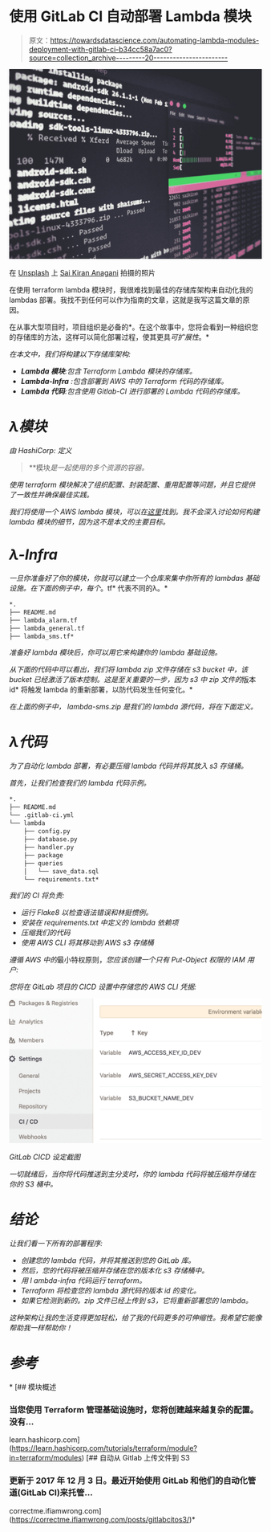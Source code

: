 # 使用 GitLab CI 自动部署 Lambda 模块

> 原文：<https://towardsdatascience.com/automating-lambda-modules-deployment-with-gitlab-ci-b34cc58a7ac0?source=collection_archive---------20----------------------->

![](img/b46e760a74310f827dede796b8cfb0ee.png)

在 [Unsplash](https://unsplash.com?utm_source=medium&utm_medium=referral) 上 [Sai Kiran Anagani](https://unsplash.com/@_imkiran?utm_source=medium&utm_medium=referral) 拍摄的照片

在使用 terraform lambda 模块时，我很难找到最佳的存储库架构来自动化我的 lambdas 部署。我找不到任何可以作为指南的文章，这就是我写这篇文章的原因。

在从事大型项目时，项目组织是必备的*。在这个故事中，您将会看到一种组织您的存储库的方法，这样可以简化部署过程，使其更具*可扩展性*。*

*在本文中，我们将构建以下存储库架构:*

*   ***Lambda 模块**:包含 Terraform Lambda 模块的存储库。*
*   ***Lambda-Infra** :包含部署到 AWS 中的 Terraform 代码的存储库。*
*   ***Lambda 代码**:包含使用 Gitlab-CI 进行部署的 Lambda 代码的存储库。*

# *λ模块*

*由 *HashiCorp:* 定义*

> **模块*是一起使用的多个资源的容器。*

*使用 terraform 模块解决了组织配置、封装配置、重用配置等问题，并且它提供了一致性并确保最佳实践。*

*我们将使用一个 AWS lambda 模块，可以在[这里](https://github.com/DanielDaCosta/lambda-module)找到。我不会深入讨论如何构建 lambda 模块的细节，因为这不是本文的主要目标。*

# *λ-Infra*

*一旦你准备好了你的模块，你就可以建立一个仓库来集中你所有的 lambdas 基础设施。在下面的例子中，每个*。tf* 代表不同的λ。*

```
*.
├── README.md
├── lambda_alarm.tf
├── lambda_general.tf
├── lambda_sms.tf*
```

*准备好 lambda 模块后，你可以用它来构建你的 lambda 基础设施。*

*从下面的代码中可以看出，我们将 lambda zip 文件存储在 s3 bucket 中，该 bucket 已经激活了版本控制。这是至关重要的一步，因为 s3 中 zip 文件的*版本 id* 将触发 lambda 的重新部署，以防代码发生任何变化。*

*在上面的例子中， *lambda-sms.zip* 是我们的 lambda 源代码，将在下面定义。*

# *λ代码*

*为了自动化 lambda 部署，有必要压缩 lambda 代码并将其放入 s3 存储桶。*

*首先，让我们检查我们的 lambda 代码示例。*

```
*.
├── README.md
└── .gitlab-ci.yml
└── lambda
    ├── config.py
    ├── database.py
    ├── handler.py
    ├── package
    ├── queries
    │   └── save_data.sql
    └── requirements.txt*
```

*我们的 CI 将负责:*

*   *运行 *Flake8* 以检查语法错误和林挺惯例。*
*   *安装在 *requirements.txt* 中定义的 lambda 依赖项*
*   *压缩我们的代码*
*   *使用 AWS CLI 将其移动到 AWS s3 存储桶*

*遵循 AWS 中的*最小特权原则，*您应该创建一个只有 *Put-Object* 权限的 IAM 用户:*

*您将在 GitLab 项目的 CICD 设置中存储您的 AWS CLI 凭据:*

*![](img/fd9b7f2e3e19fb661de234e3d4f60ad3.png)*

*GitLab CICD 设定截图*

*一切就绪后，当你将代码推送到主分支时，你的 lambda 代码将被压缩并存储在你的 S3 桶中。*

# *结论*

*让我们看一下所有的部署程序:*

*   *创建您的 lambda 代码，并将其推送到您的 GitLab 库。*
*   *然后，您的代码将被压缩并存储在您的版本化 s3 存储桶中。*
*   *用 l *ambda-infra* 代码运行 terraform。*
*   *Terraform 将检查您的 lambda 源代码的版本 id 的变化。*
*   *如果它检测到新的。zip 文件已经上传到 s3，它将重新部署您的 lambda。*

*这种架构让我的生活变得更加轻松，给了我的代码更多的可伸缩性。我希望它能像帮助我一样帮助你！*

# *参考*

*[](https://learn.hashicorp.com/tutorials/terraform/module?in=terraform/modules) [## 模块概述

### 当您使用 Terraform 管理基础设施时，您将创建越来越复杂的配置。没有…

learn.hashicorp.com](https://learn.hashicorp.com/tutorials/terraform/module?in=terraform/modules)  [## 自动从 Gitlab 上传文件到 S3

### 更新于 2017 年 12 月 3 日。最近开始使用 GitLab 和他们的自动化管道(GitLab CI)来托管…

correctme.ifiamwrong.com](https://correctme.ifiamwrong.com/posts/gitlabcitos3/)*